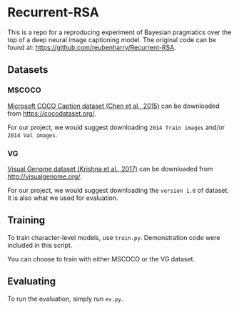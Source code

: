 # Recurrent-RSA
This is a repo for a reproducing experiment of Bayesian pragmatics over the top of a deep neural image captioning model. 
The original code can be found at: https://github.com/reubenharry/Recurrent-RSA.

## Datasets
### MSCOCO
[Microsoft COCO Caption dataset (Chen et al., 2015)](https://arxiv.org/abs/1504.00325) can be downloaded from https://cocodataset.org/.

For our project, we would suggest downloading `2014 Train images` and/or `2014 Val images`.

### VG
[Visual Genome dataset (Krishna et al., 2017)](https://arxiv.org/abs/1602.07332) can be downloaded from http://visualgenome.org/.

For our project, we would suggest downloading the `version 1.0` of dataset. It is also what we used for evaluation.

##  Training
To train character-level models, use `train.py`. Demonstration code were included in this script.

You can choose to train with either MSCOCO or the VG dataset.

##  

## Evaluating
To run the evaluation, simply run `ev.py`.